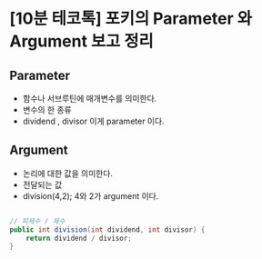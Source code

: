 # [10분 테코톡] 포키의 Parameter 와 Argument 보고 정리

## Parameter

- 함수나 서브루틴에 매개변수를 의미한다.
- 변수의 한 종류
- dividend , divisor 이게 parameter 이다.

## Argument

- 논리에 대한 값을 의미한다.
- 전달되는 값
- division(4,2); 4와 2가 argument 이다.

```java

// 피제수 / 제수 
public int division(int dividend, int divisor) {
    return dividend / divisor;
}

```
